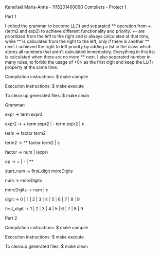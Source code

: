 Kanellaki Maria-Anna - 1115201400060
Compilers - Project 1


Part 1

I edited the grammar to become LL(1) and separated ** operation from +- (term2 and exp2) to achieve different 
functionality and priority. +- are prioritized from the left to the right and is always calculated at that time, while ** 
is calculated from the right to the left, only if there is another ** next. I achieved the right to left priority by adding
a list in the class which stores all numbers that aren't calculated immediately. Everything in this list is calculated
when there are no more ** next. I also seperated number in many rules, to forbid the usage of <0> as the first digit and
keep the LL(1) property at the same time.


Compilation instructions:
$ make compile

Execution instructions:
$ make execute

To clean up generated files:
$ make clean


Grammar:

expr -> term expr2

expr2 -> + term expr2
        | - term expr2
        | ε

term -> factor term2

term2 -> ** factor term2
        | ε

factor -> num 
        | (expr)

op -> +
    | -
    | **

start_num -> first_digit moreDigits

num -> moreDigits

moreDigits -> num
            | ε

digit -> 0 | 1 | 2 | 3 | 4 | 5 | 6 | 7 | 8 | 9

first_digit -> 1 | 2 | 3 | 4 | 5 | 6 | 7 | 8 | 9


Part 2

Compilation instructions:
$ make compile

Execution instructions:
$ make execute

To cleanup generated files:
$ make clean


